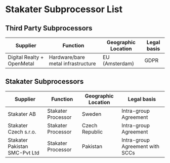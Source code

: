 # Stakater Subprocessor List

## Third Party Subprocessors

| Supplier   |  Function  |  Geographic Location  |  Legal basis  |
| -- | -- | -- | -- |
| Digital Realty + OpenMetal | Hardware/bare metal infrastructure | EU (Amsterdam) | GDPR |

## Stakater Subprocessors

| Supplier   |  Function  |  Geographic Location  |  Legal basis  |
| -- | -- | -- | -- |
| Stakater AB | Stakater Processor | Sweden | Intra-group Agreement |
| Stakater Czech s.r.o. | Stakater Processor | Czech Republic | Intra-group Agreement |
| Stakater Pakistan SMC-Pvt Ltd | Stakater Processor | Pakistan | Intra-group Agreement with SCCs |
